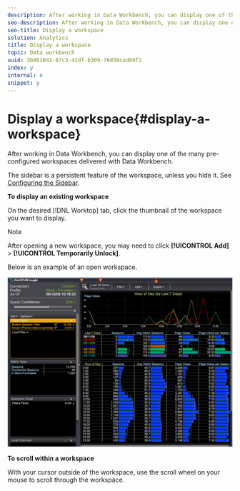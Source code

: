 ```yaml
---
description: After working in Data Workbench, you can display one of the many pre-configured workspaces delivered with Data Workbench.
seo-description: After working in Data Workbench, you can display one of the many pre-configured workspaces delivered with Data Workbench.
seo-title: Display a workspace
solution: Analytics
title: Display a workspace
topic: Data workbench
uuid: 3b961841-87c3-42df-b309-76d30ced89f2
index: y
internal: n
snippet: y
---
```


# Display a workspace{#display-a-workspace}

After working in Data Workbench, you can display one of the many pre-configured workspaces delivered with Data Workbench.

 The sidebar is a persistent feature of the workspace, unless you hide it. See [Configuring the Sidebar](../../../home/c-get-started/c-config-sidebar.md#concept-41db771b302e43018e5a9daa40b397e6).

**To display an existing workspace**

On the desired [!DNL Worktop] tab, click the thumbnail of the workspace you want to display.

>[!NOTE]
>
>After opening a new workspace, you may need to click **[!UICONTROL Add]** > **[!UICONTROL Temporarily Unlock]**.

Below is an example of an open workspace.

![](assets/client-dis.png)

**To scroll within a workspace**

With your cursor outside of the workspace, use the scroll wheel on your mouse to scroll through the workspace. 
